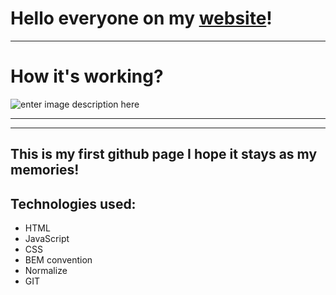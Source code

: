  # Hello everyone on my [website](https://picioo.github.io/homepage/)!
 ---

 # How it's working?

![enter image description here](img/animation.gif)

---
---

## This is my first github page I hope it stays as my memories!
 
 ## Technologies used:
- HTML
- JavaScript
- CSS
- BEM convention
- Normalize
- GIT

